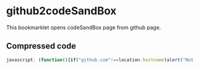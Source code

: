 # github2codeSandBox
This bookmarklet opens codeSandBox page from github page.

## Compressed code
```js
javascript: (function(){if("github.com"!==location.hostname)alert("Not Github");else{var a=location.href.split("/");a="tree"===a[5]||"blob"===a[5]?a.slice(3,7).join("/"):"pull"===a[5]?document.getElementsByClassName("commit-ref css-truncate user-select-contain expandable head-ref")[0].innerHTML.match(/href=".+?"/)[0].match(/".+"/)[0].replace(/"\//,"").replace(/"/,""):a.slice(3,5).join("/");window.open("https://codesandbox.io/s/github/"+a)}})();
```
